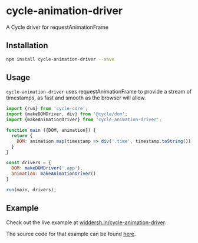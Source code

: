 # cycle-animation-driver
A Cycle driver for requestAnimationFrame

Installation
---

```bash
npm install cycle-animation-driver --save
```

Usage
---

`cycle-animation-driver` uses requestAnimationFrame to provide a stream of timestamps, as fast and smooth as the browser will allow.

```js
import {run} from 'cycle-core';
import {makeDOMDriver, div} from '@cycle/dom';
import {makeAnimationDriver} from 'cycle-animation-driver';

function main ({DOM, animation}) {
  return {
    DOM: animation.map(timestamp => div('.time', timestamp.toString()))
  }
}

const drivers = {
  DOM: makeDOMDriver('.app'),
  animation: makeAnimationDriver()
}

run(main, drivers);
```

Example
---

Check out the live example at [widdersh.in/cycle-animation-driver](http://widdersh.in/cycle-animation-driver/).

The source code for that example can be found [here](https://github.com/Widdershin/cycle-animation-driver/blob/gh-pages/index.js).
